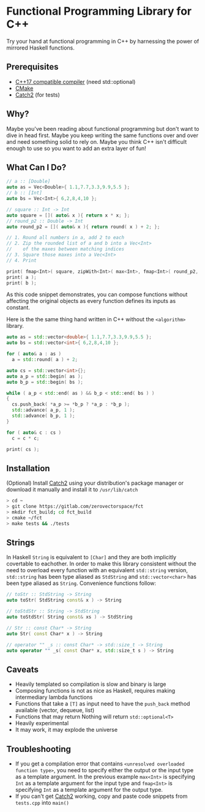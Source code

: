 # Functional Programming Library for C++

Try your hand at functional programming in C++ by harnessing the power of mirrored Haskell functions.

## Prerequisites

* [C++17 compatible compiler](http://en.cppreference.com/w/cpp/compiler_support) (need std::optional)
* [CMake](https://gitlab.kitware.com/cmake/cmake)
* [Catch2](https://github.com/catchorg/Catch2) (for tests)

## Why?

Maybe you've been reading about functional programming but don't want to dive in head first. Maybe you keep writing the same functions over and over and need something solid to rely on. Maybe you think C++ isn't difficult enough to use so you want to add an extra layer of fun!

## What Can I Do?

```C++
// a :: [Double]
auto as = Vec<Double>{ 1.1,7.7,3.3,9.9,5.5 };
// b :: [Int]
auto bs = Vec<Int>{ 6,2,8,4,10 };

// square :: Int -> Int
auto square = []( auto& x ){ return x * x; };
// round_p2 :: Double -> Int
auto round_p2 = []( auto& x ){ return round( x ) + 2; };

// 1. Round all numbers in a, add 2 to each
// 2. Zip the rounded list of a and b into a Vec<Int>
//    of the maxes between matching indices
// 3. Square those maxes into a Vec<Int>
// 4. Print

print( fmap<Int>( square, zipWith<Int>( max<Int>, fmap<Int>( round_p2, as ), bs ) ) );
print( a );
print( b );
```

As this code snippet demonstrates, you can compose functions without affecting the original objects as every function defines its inputs as constant.

Here is the the same thing hand written in C++ without the `<algorithm>` library.

```C++
auto as = std::vector<double>{ 1.1,7.7,3.3,9.9,5.5 };
auto bs = std::vector<int>{ 6,2,8,4,10 };

for ( auto& a : as )
  a = std::round( a ) + 2;

auto cs = std::vector<int>{};
auto a_p = std::begin( as );
auto b_p = std::begin( bs );

while ( a_p < std::end( as ) && b_p < std::end( bs ) )
{
  cs.push_back( *a_p >= *b_p ? *a_p : *b_p );
  std::advance( a_p, 1 );
  std::advance( b_p, 1 );
}

for ( auto& c : cs )
  c = c * c;

print( cs );
```

## Installation

(Optional) Install [Catch2](https://github.com/catchorg/Catch2) using your distribution's package manager or download it manually and install it to `/usr/lib/catch`

```Bash
> cd ~
> git clone https://gitlab.com/zerovectorspace/fct
> mkdir fct_build; cd fct_build
> cmake ~/fct
> make tests && ./tests
```

## Strings

In Haskell `String` is equivalent to `[Char]` and they are both implicitly covertable to eachother. In order to make this library consistent without the need to overload every function with an equivalent `std::string` version, `std::string` has been type aliased as `StdString` and `std::vector<char>` has been type aliased as `String`. Convenience functions follow:

```C++
// toStr :: StdString -> String
auto toStr( StdString const& x ) -> String

// toStdStr :: String -> StdString
auto toStdStr( String const& xs ) -> StdString

// Str :: const Char* -> String
auto Str( const Char* x ) -> String

// operator "" _s :: const Char* -> std::size_t -> String
auto operator "" _s( const Char* x, std::size_t s ) -> String
```

## Caveats

* Heavily templated so compilation is slow and binary is large
* Composing functions is not as nice as Haskell, requires making intermediary lambda functions
* Functions that take a `[T]` as input need to have the `push_back` method available (vector, dequeue, list)
* Functions that may return Nothing will return `std::optional<T>`
* Heavily experimental
* It may work, it may explode the universe

## Troubleshooting
* If you get a compilation error that contains `<unresolved overloaded function type>`, you need to specify either the output or the input type as a template argument. In the previous example `max<Int>` is specifying `Int` as a template argument for the input type and `fmap<Int>` is specifying `Int` as a template argument for the output type.
* If you can't get [Catch2](https://github.com/catchorg/Catch2) working, copy and paste code snippets from `tests.cpp` into `main()`
